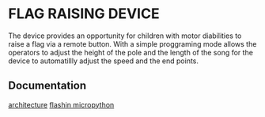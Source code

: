 # FLAG RAISING DEVICE


The device provides an opportunity for children with motor diabilities to raise a flag via a remote button.
With a simple proggraming mode allows the operators to adjust the height of the pole and the length of the song
for the device to automatillly adjust the speed and the end points. 

## Documentation

[architecture](https://www.lucidchart.com/invitations/accept/66944ab0-6786-461c-a49b-2d910f306892)
[flashin micropython](docs/micropython.md)


